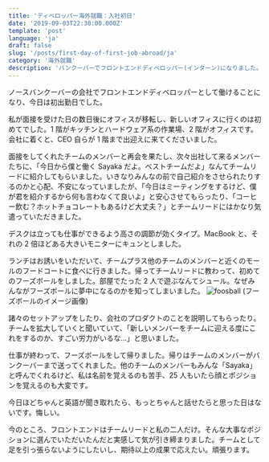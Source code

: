 ```yaml
---
title: 'ディベロッパー海外就職：入社初日'
date: '2019-09-03T22:30:00.000Z'
template: 'post'
language: 'ja'
draft: false
slug: '/posts/first-day-of-first-job-abroad/ja'
category: '海外就職'
description: 'バンクーバーでフロントエンドディベロッパー(インターン)になりました。初日のことを記録しています。'
---
```


ノースバンクーバーの会社でフロントエンドディベロッパーとして働けることになり、今日は初出勤日でした。

私が面接を受けた日の数日後にオフィスが移転し、新しいオフィスに行くのは初めてでした。1 階がキッチンとハードウェア系の作業場、2 階がオフィスです。会社に着くと、CEO 自らが 1 階まで出迎えに来てくださいました。

面接をしてくれたチームのメンバーと再会を果たし、次々出社して来るメンバーたちに、「今日から僕と働く Sayaka だよ。ベストチームだよ」なんてチームリードに紹介してもらいました。いきなりみんなの前で自己紹介をさせられたりするのかと心配、不安になっていましたが、「今日はミーティングをするけど、僕が君を紹介するから何も言わなくて良いよ」と安心させてもらったり、「コーヒー飲む？ホットチョコレートもあるけど大丈夫？」とチームリードにはかなり気遣っていただきました。

デスクは立っても仕事ができるよう高さの調節が効くタイプ。MacBook と、それの 2 倍ほどある大きいモニターにキュンとしました。

ランチはお誘いをいただいて、チームプラス他のチームのメンバーと近くのモールのフードコートに食べに行きました。帰ってチームリードに教わって、初めてのフーズボールをしました。部屋でたった 2 人で遊ぶなんてシュール。なぜみんながフーズボールに夢中になるのかを知ってしまいました。
![foosball](/media/foosball.jpg)
(フーズボールのイメージ画像)

諸々のセットアップをしたり、会社のプロダクトのことを説明してもらったり。チームを拡大していくと聞いていて、「新しいメンバーをチームに迎える度にこれをするのか、すごい労力がいるな…」と思いました。

仕事が終わって、フーズボールをして帰りました。帰りはチームのメンバーがバンクーバーまで送ってくれました。他のチームのメンバーもみんな「Sayaka」と呼んでくれるけど、私は名前を覚えるのも苦手、25 人もいたら顔とポジションを覚えるのも大変です。

今日ほどちゃんと英語が聞き取れたら、もっとちゃんと話せたらと思った日はないです。悔しい。

今のところ、フロントエンドはチームリードと私の二人だけ。そんな大事なポジションに選んでいただいたんだと実感して気が引き締まりました。チームとして足を引っ張らないようにしたいし、期待以上の成果で応えたい。頑張ります。
